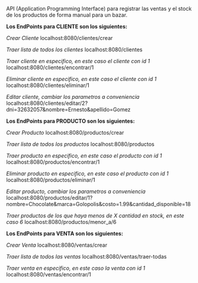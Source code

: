 API (Application Programming Interface) para registrar las ventas y el stock de los productos de forma manual para un bazar.

**Los EndPoints para CLIENTE son los siguientes:**

*Crear Cliente*
localhost:8080/clientes/crear

*Traer lista de todos los clientes*
localhost:8080/clientes

*Traer cliente en especifico, en este caso el cliente con id 1*
localhost:8080/clientes/encontrar/1

*Eliminar cliente en especifico, en este caso el cliente con id 1*
localhost:8080/clientes/eliminar/1

*Editar cliente, cambiar los parametros a conveniencia*
localhost:8080/clientes/editar/2?dni=32632057&nombre=Ernesto&apellido=Gomez

**Los EndPoints para PRODUCTO son los siguientes:**

*Crear Producto*
localhost:8080/productos/crear

*Traer lista de todos los productos*
localhost:8080/productos

*Traer producto en especifico, en este caso el producto con id 1*
localhost:8080/productos/encontrar/1

*Eliminar producto en especifico, en este caso el producto con id 1*
localhost:8080/productos/eliminar/1

*Editar producto, cambiar los parametros a conveniencia*
localhost:8080/productos/editar/1?nombre=Chocolate&marca=Golopolis&costo=1.99&cantidad_disponible=18

*Traer productos de los que haya menos de X cantidad en stock, en este caso 6*
localhost:8080/productos/menor_a/6

**Los EndPoints para VENTA son los siguientes:**

*Crear Venta*
localhost:8080/ventas/crear

*Traer lista de todos las ventas*
localhost:8080/ventas/traer-todas

*Traer venta en especifico, en este caso la venta con id 1*
localhost:8080/ventas/encontrar/1
